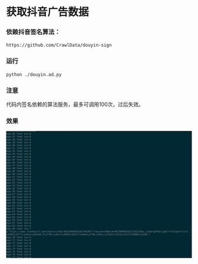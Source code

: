 # 获取抖音广告数据

### 依赖抖音签名算法：
```
https://github.com/CrawlData/douyin-sign
```

### 运行
```
python ./douyin.ad.py

```

### 注意

代码内签名依赖的算法服务，最多可调用100次，过后失效。

### 效果

![抖音广告数据](./preview.png)
